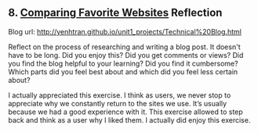 ## 8. [Comparing Favorite Websites](8_technical_blog/readme.md) Reflection

Blog url: http://yenhtran.github.io/unit1_projects/Technical%20Blog.html

Reflect on the process of researching and writing a blog post. It doesn't have to be long. Did you enjoy this? Did you get comments or views? Did you find the blog helpful to your learning? Did you find it cumbersome? Which parts did you feel best about and which did you feel less certain about?



I actually appreciated this exercise. I think as users, we never stop to appreciate why we constantly return to the sites we use. It’s usually because we had a good experience with it. This exercise allowed to step back and think as a user why I liked them. I actually did enjoy this exercise. 
